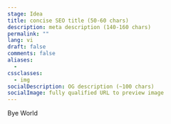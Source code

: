 ```yaml
---
stage: Idea
title: concise SEO title (50‑60 chars)
description: meta description (140‑160 chars)
permalink: ""
lang: vi
draft: false
comments: false
aliases:
  - 
cssclasses:
  - img
socialDescription: OG description (~100 chars)
socialImage: fully qualified URL to preview image
---
```


Bye World